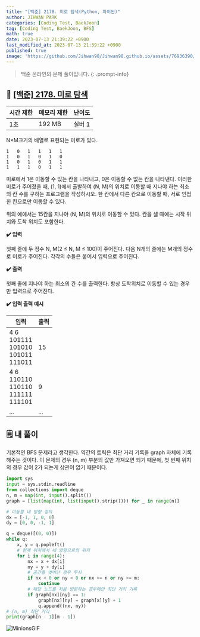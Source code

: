 ```yaml
---
title: "[백준] 2178. 미로 탐색(Python, 파이썬)"
author: JIHWAN PARK
categories: [Coding Test, BaekJoon]
tag: [Coding Test, BaekJoon, BFS]
math: true
date: 2023-07-13 21:39:22 +0900
last_modified_at: 2023-07-13 21:39:22 +0900
published: true
image: 'https://github.com/Jihwan98/Jihwan98.github.io/assets/76936390/d984a11f-0bbf-4c95-82c6-c5509b65365a'
---
```

> 백준 온라인의 문제 풀이입니다.
{: .prompt-info}

## 📖 <a href='https://www.acmicpc.net/problem/2178' target='_blank'>[백준] 2178. 미로 탐색</a>

|시간 제한|메모리 제한|난이도|
|---|---|---|
|1초|192 MB|실버 1|

N×M크기의 배열로 표현되는 미로가 있다.
```
1	0	1	1	1	1
1	0	1	0	1	0
1	0	1	0	1	1
1	1	1	0	1	1
```
미로에서 1은 이동할 수 있는 칸을 나타내고, 0은 이동할 수 없는 칸을 나타낸다. 이러한 미로가 주어졌을 때, (1, 1)에서 출발하여 (N, M)의 위치로 이동할 때 지나야 하는 최소의 칸 수를 구하는 프로그램을 작성하시오. 한 칸에서 다른 칸으로 이동할 때, 서로 인접한 칸으로만 이동할 수 있다.

위의 예에서는 15칸을 지나야 (N, M)의 위치로 이동할 수 있다. 칸을 셀 때에는 시작 위치와 도착 위치도 포함한다.

**✔️ 입력**

첫째 줄에 두 정수 N, M(2 ≤ N, M ≤ 100)이 주어진다. 다음 N개의 줄에는 M개의 정수로 미로가 주어진다. 각각의 수들은 붙어서 입력으로 주어진다.

**✔️ 출력**

첫째 줄에 지나야 하는 최소의 칸 수를 출력한다. 항상 도착위치로 이동할 수 있는 경우만 입력으로 주어진다.

**✔️ 입력 출력 예시**


|입력|출력|
|---|---|
|4 6<br>101111<br>101010<br>101011<br>111011|15|
|4 6<br>110110<br>110110<br>111111<br>111101|9|
|...|...|

## 🗒️ 내 풀이

기본적인 BFS 문제라고 생각한다. 약간의 트릭은 최단 거리 기록을 graph 자체에 기록해주는 것이다. 이 문제의 경우 (n, m) 부분의 값만 가져오면 되기 때문에, 첫 번째 위치의 경우 값이 2가 되는게 상관이 없기 때문이다.

```python
import sys
input = sys.stdin.readline
from collections import deque
n, m = map(int, input().split())
graph = [list(map(int, list(input().strip()))) for _ in range(n)]

# 이동할 네 방향 정의
dx = [-1, 1, 0, 0]
dy = [0, 0, -1, 1]

q = deque([(0, 0)])
while q:
    x, y = q.popleft()
    # 현재 위치에서 네 방향으로의 위치
    for i in range(4):
        nx = x + dx[i]
        ny = y + dy[i]
        # 공간을 벗어난 경우 무시
        if nx < 0 or ny < 0 or nx >= n or ny >= m:
            continue
        # 해당 노드를 처음 방문하는 경우에만 최단 거리 기록
        if graph[nx][ny] == 1:
            graph[nx][ny] = graph[x][y] + 1
            q.append((nx, ny))
# (n, m) 최단 거리
print(graph[n - 1][m - 1])
```

![MinionsGIF](https://user-images.githubusercontent.com/76936390/225056853-6fd6c6e9-f78e-43c6-aea7-87f4da04a8f4.gif)